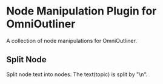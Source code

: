 # Node Manipulation Plugin for OmniOutliner

A collection of node manipulations for OmniOutliner.

## Split Node

Split node text into nodes. The text(topic) is split by "\n".
